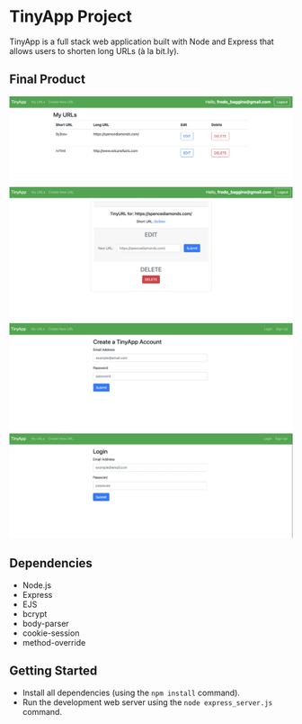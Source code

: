 # TinyApp Project

TinyApp is a full stack web application built with Node and Express that allows users to shorten long URLs (à la bit.ly).

## Final Product

!["Index screenshot"](screenshots/index.png)
!["Show screenshot"](screenshots/show.png)
!["Signup screenshot"](screenshots/signup.png)
!["Login screenshot"](screenshots/login.png)

## Dependencies

- Node.js
- Express
- EJS
- bcrypt
- body-parser
- cookie-session
- method-override


## Getting Started

- Install all dependencies (using the `npm install` command).
- Run the development web server using the `node express_server.js` command.